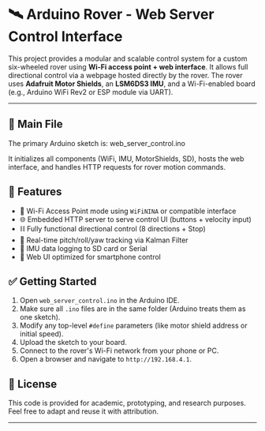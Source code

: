 # 🛰️ Arduino Rover - Web Server Control Interface

This project provides a modular and scalable control system for a custom six-wheeled rover using **Wi-Fi access point + web interface**. It allows full directional control via a webpage hosted directly by the rover. The rover uses **Adafruit Motor Shields**, an **LSM6DS3 IMU**, and a Wi-Fi-enabled board (e.g., Arduino WiFi Rev2 or ESP module via UART).


---

## 🚀 Main File

The primary Arduino sketch is: web_server_control.ino

It initializes all components (WiFi, IMU, MotorShields, SD), hosts the web interface, and handles HTTP requests for rover motion commands.


## 📡 Features

- 📶 Wi-Fi Access Point mode using `WiFiNINA` or compatible interface
- 🌐 Embedded HTTP server to serve control UI (buttons + velocity input)
- ⛓️ Fully functional directional control (8 directions + Stop)
- 🎯 Real-time pitch/roll/yaw tracking via Kalman Filter
- 💾 IMU data logging to SD card or Serial
- 📱 Web UI optimized for smartphone control



## ✅ Getting Started

1. Open `web_server_control.ino` in the Arduino IDE.
2. Make sure all `.ino` files are in the same folder (Arduino treats them as one sketch).
3. Modify any top-level `#define` parameters (like motor shield address or initial speed).
4. Upload the sketch to your board.
5. Connect to the rover's Wi-Fi network from your phone or PC.
6. Open a browser and navigate to `http://192.168.4.1`.


## 📄 License

This code is provided for academic, prototyping, and research purposes.  
Feel free to adapt and reuse it with attribution.

---
